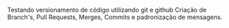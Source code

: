 Testando versionamento de código utilizando git e github
Criação de Branch's, Pull Requests, Merges, Commits e padronização de mensagens.
